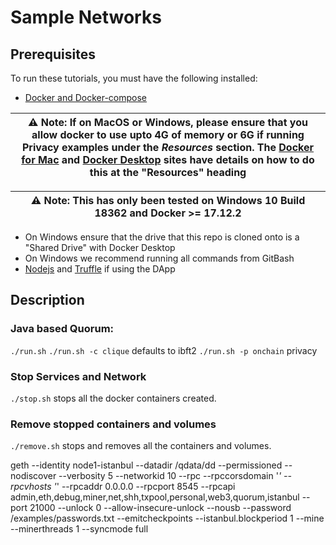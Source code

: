 # Sample Networks

## Prerequisites

To run these tutorials, you must have the following installed:

- [Docker and Docker-compose](https://docs.docker.com/compose/install/)

| ⚠️ **Note**: If on MacOS or Windows, please ensure that you allow docker to use upto 4G of memory or 6G if running Privacy examples under the _Resources_ section. The [Docker for Mac](https://docs.docker.com/docker-for-mac/) and [Docker Desktop](https://docs.docker.com/docker-for-windows/) sites have details on how to do this at the "Resources" heading       |
| ---                                                                                                                                                                                                                                                                                                                                                                                |


| ⚠️ **Note**: This has only been tested on Windows 10 Build 18362 and Docker >= 17.12.2                                                                                                                                                                                                                                                                                              |
| ---                                                                                                                                                                                                                                                                                                                                                                                |

- On Windows ensure that the drive that this repo is cloned onto is a "Shared Drive" with Docker Desktop
- On Windows we recommend running all commands from GitBash
- [Nodejs](https://nodejs.org/en/download/) and [Truffle](https://www.trufflesuite.com/truffle) if using the DApp


## Description

### Java based Quorum:
`./run.sh` 
`./run.sh -c clique` defaults to ibft2
`./run.sh -p onchain` privacy






### Stop Services and Network
`./stop.sh` stops all the docker containers created.

### Remove stopped containers and volumes
`./remove.sh` stops and removes all the containers and volumes.

geth --identity node1-istanbul --datadir /qdata/dd --permissioned --nodiscover --verbosity 5 --networkid 10 --rpc --rpccorsdomain '*' --rpcvhosts '*' --rpcaddr 0.0.0.0 --rpcport 8545 --rpcapi admin,eth,debug,miner,net,shh,txpool,personal,web3,quorum,istanbul --port 21000 --unlock 0 --allow-insecure-unlock --nousb --password /examples/passwords.txt --emitcheckpoints --istanbul.blockperiod 1 --mine --minerthreads 1 --syncmode full
